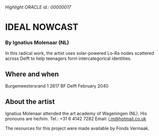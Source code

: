 *Highlight ORACLE id.: 00000017*

# IDEAL NOWCAST
### By Ignatius Molenaar (NL)

In this radical work, the artist uses solar-powered Lo-Ra nodes scattered across Delft to help teenagers form intercategorical identities.

## Where and when
Burgemeestersrand 1
2617 BF Delft
February 2040

## About the artist
Ignatius Molenaar attended the art academy of Wageningen (NL). His pronouns are he/him.
Tel.:	+31 6 4142 7282
Email:	i.m@hotmail.co.uk

The resources for this project were made available by Fonds Vermaak.
